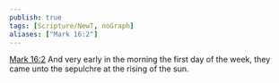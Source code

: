```yaml
---
publish: true
tags: [Scripture/NewT, noGraph]
aliases: ["Mark 16:2"]
---
```

[Mark 16:2](https://churchofjesuschrist.org/study/scriptures/nt/mark/16?lang=eng&id=p2#p2) And very early in the morning the first day of the week, they came unto the sepulchre at the rising of the sun.
